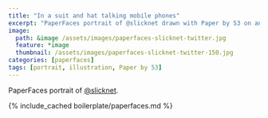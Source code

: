 ```yaml
---
title: "In a suit and hat talking mobile phones"
excerpt: "PaperFaces portrait of @slicknet drawn with Paper by 53 on an iPad."
image: 
  path: &image /assets/images/paperfaces-slicknet-twitter.jpg 
  feature: *image
  thumbnail: /assets/images/paperfaces-slicknet-twitter-150.jpg
categories: [paperfaces]
tags: [portrait, illustration, Paper by 53]
---
```


PaperFaces portrait of [@slicknet](https://twitter.com/slicknet).

{% include_cached boilerplate/paperfaces.md %}

